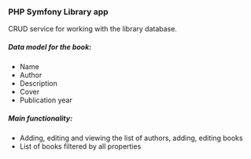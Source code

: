 ### PHP Symfony Library app

CRUD service for working with the library database.

##### Data model for the book:
- Name
- Author
- Description
- Cover
- Publication year


##### Main functionality:
- Adding, editing and viewing the list of authors, adding, editing books
- List of books filtered by all properties